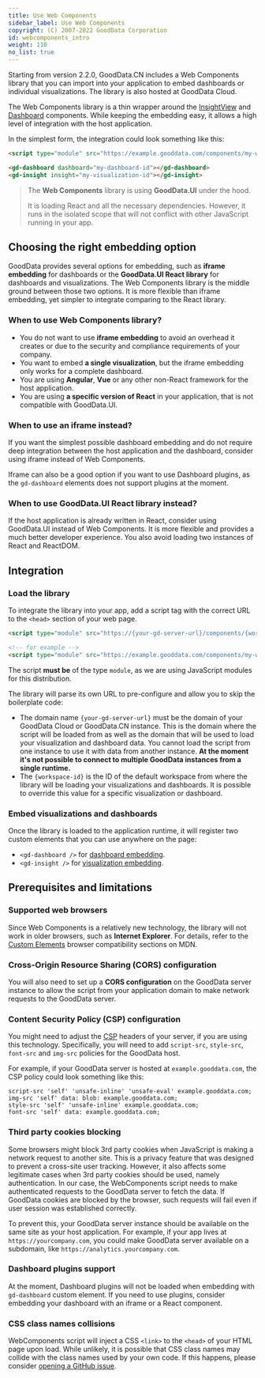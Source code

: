 ```yaml
---
title: Use Web Components
sidebar_label: Use Web Components
copyright: (C) 2007-2022 GoodData Corporation
id: webcomponents_intro
weight: 110
no_list: true
---
```


Starting from version 2.2.0, GoodData.CN includes a Web Components library that you can import into your application
to embed dashboards or individual visualizations. The library is also hosted at GoodData Cloud.

The Web Components library is a thin wrapper around the [InsightView](../visualize_data/insightview/) and [Dashboard](../../references/dashboard_component/) components. While keeping the embedding easy, it allows a high level of integration with the host application. 

In the simplest form, the integration could look something like this:

```html
<script type="module" src="https://example.gooddata.com/components/my-workspace-id.js?auth=sso"></script>

<gd-dashboard dashboard="my-dashboard-id"></gd-dashboard>
<gd-insight insight="my-visualization-id"></gd-insight>
```

> The **Web Components** library is using **GoodData.UI** under the hood. 
>
>It is loading React and all the necessary dependencies. However, it runs in the isolated scope that will not conflict with other JavaScript running in your app.

## Choosing the right embedding option

GoodData provides several options for embedding, such as **iframe embedding** for dashboards or the  **GoodData.UI React library** for dashboards and visualizations. The Web Components library is the middle ground between those two options. It is more flexible than iframe embedding, yet simpler to integrate comparing to the React library. 

### When to use Web Components library?

* You do not want to use **iframe embedding** to avoid an overhead it creates or due to the security and compliance requirements of your company.
* You want to embed **a single visualization**, but the iframe embedding only works for a complete dashboard.
* You are using **Angular**, **Vue** or any other non-React framework for the host application.
* You are using **a specific version of React** in your application, that is not compatible with GoodData.UI.

### When to use an iframe instead?

If you want the simplest possible dashboard embedding and do not require deep integration between the host application
and the dashboard, consider using iframe instead of Web Components.

Iframe can also be a good option if you want to use Dashboard plugins, as the `gd-dashboard` elements does not support
plugins at the moment.

### When to use GoodData.UI React library instead? 

If the host application is already written in React, consider using GoodData.UI instead of Web Components. It is more
flexible and provides a much better developer experience. You also avoid loading two instances of React and ReactDOM.

## Integration

### Load the library

To integrate the library into your app, add a script tag with the correct URL to the `<head>`
section of your web page.

```html
<script type="module" src="https://{your-gd-server-url}/components/{workspace-id}.js?auth=sso"></script>

<!-- for example -->
<script type="module" src="https://example.gooddata.com/components/my-workspace.js?auth=sso"></script>
```

The script **must be** of the type `module`, as we are using JavaScript modules for this distribution.

The library will parse its own URL to pre-configure and allow you to skip the boilerplate code:
* The domain name `{your-gd-server-url}` must be the domain of your GoodData Cloud or GoodData.CN instance.
  This is the domain where the script will be loaded from as well as the domain that will be used to load your visualization and dashboard data. You cannot load the script from one instance to use it with data from another instance.
  **At the moment it's not possible to connect to multiple GoodData instances from a single runtime.**
* The `{workspace-id}` is the ID of the default workspace from where the library will be loading your visualizations and dashboards.
  It is possible to override this value for a specific visualization or dashboard.

### Embed visualizations and dashboards

Once the library is loaded to the application runtime, it will register two custom elements that you can use anywhere
on the page:

* `<gd-dashboard />` for [dashboard embedding](../embed_dashboards/).
* `<gd-insight />` for [visualization embedding](../embed_insights/).

## Prerequisites and limitations

### Supported web browsers

Since Web Components is a relatively new technology, the library will not work in older browsers, such as
**Internet Explorer**. For details, refer to the
<a href="https://developer.mozilla.org/en-US/docs/Web/API/CustomElementRegistry#browser_compatibility" target="_blank" rel="noopener noreferrer">Custom Elements</a> browser compatibility sections on MDN.

### Cross-Origin Resource Sharing (CORS) configuration 

You will also need to set up a **CORS configuration** on the GoodData server instance to allow the script from your application
domain to make network requests to the GoodData server.

### Content Security Policy (CSP) configuration

You might need to adjust the <a href="https://developer.mozilla.org/en-US/docs/Web/HTTP/CSP" target="_blank" rel="noopener noreferrer">CSP</a> headers of your server, if you are using this technology.
Specifically, you will need to add `script-src`, `style-src`, `font-src` and `img-src` policies for the GoodData host.

For example, if your GoodData server is hosted at `example.gooddata.com`, the CSP policy could look something like this:
```
script-src 'self' 'unsafe-inline' 'unsafe-eval' example.gooddata.com;
img-src 'self' data: blob: example.gooddata.com;
style-src 'self' 'unsafe-inline' example.gooddata.com;
font-src 'self' data: example.gooddata.com;
```

### Third party cookies blocking

Some browsers might block 3rd party cookies when JavaScript is making a network request to another site. This is
a privacy feature that was designed to prevent a cross-site user tracking. However, it also affects some legitimate
cases when 3rd party cookies should be used, namely authentication. In our case, the WebComponents script needs
to make authenticated requests to the GoodData server to fetch the data. If GoodData cookies are blocked by
the browser, such requests will fail even if user session was established correctly.

To prevent this, your GoodData server instance should be available on the same site as your host application.
For example, if your app lives at `https://yourcompany.com`, you could make GoodData server available on a subdomain,
like `https://analytics.yourcompany.com`.

### Dashboard plugins support

At the moment, Dashboard plugins will not be loaded when embedding with `gd-dashboard` custom element. If you
need to use plugins, consider embedding your dashboard with an iframe or a React component.

### CSS class names collisions

WebComponents script will inject a CSS `<link>` to the `<head>` of your HTML page upon load. While unlikely, it is
possible that CSS class names may collide with the class names used by your own code. If this happens, please consider
<a target="_blank" href="https://github.com/gooddata/gooddata-ui-sdk/issues/new" rel="noopener noreferrer">opening a GitHub issue</a>.

[3]:https://www.gooddata.com/docs/cloud/manage-organization/set-up-cors-for-organization/
[4]:https://www.gooddata.com/docs/cloud/manage-deployment/set-up-organizations/set-up-cors-for-organization/
[10]:https://www.gooddata.com/docs/cloud/embed-visualizations/iframes/